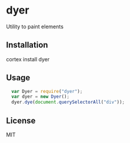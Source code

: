 
# dyer

  Utility to paint elements

## Installation

  cortex install dyer

## Usage

```js
  var Dyer = require("dyer");
  var dyer = new Dyer();
  dyer.dye(document.querySelectorAll("div"));
```


## License

  MIT

